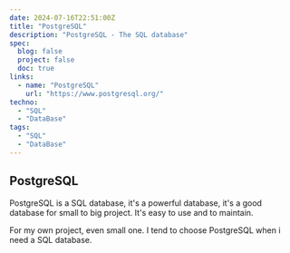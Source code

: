 ```yaml
---
date: 2024-07-16T22:51:00Z
title: "PostgreSQL"
description: "PostgreSQL - The SQL database"
spec:
  blog: false
  project: false
  doc: true
links:
  - name: "PostgreSQL"
    url: "https://www.postgresql.org/"
techno:
  - "SQL"
  - "DataBase"
tags:
  - "SQL"
  - "DataBase"
---
```


## PostgreSQL

PostgreSQL is a SQL database, it's a powerful database, it's a good database for small to big project. It's easy to use and to maintain.

For my own project, even small one. I tend to choose PostgreSQL when i need a SQL database.
